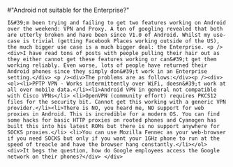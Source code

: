 #"Android not suitable for the Enterprise?"


    I&#39;m been trying and failing to get two features working on Android over the weekend: VPN and Proxy. A ton of googling revealed that both are utterly broken and have been since V1.0 of Android. Whilst my use-case is trivial (getting Facebook Places working outside of the US), the much bigger use case is a much bigger deal: the Enterprise. <p /><div>I have read tons of posts with people pulling their hair out as they either cannot get these features working or can&#39;t get them working reliably. Even worse, lots of people have returned their Android phones since they simply don&#39;t work in an Enterprise setting.</div> <p /><div>The problems are as follows:</div><p /><div><ol><li>PPTP VPN - Works intermittently over WiFi, doesn&#39;t work at all over mobile data.</li><li>Android VPN in general not compatible with Cisco VPNs</li> <li>OpenVPN (community effort) requires PKCS12 files for the security bit. Cannot get this working with a generic VPN provider.</li><li>There is NO, you heard me, NO support for web proxies in Android. This is incredible for a modern OS. You can find some hacks for basic HTTP proxies on rooted phones and Cyanogen has built this into his latest ROMs but there is no support anywhere for SOCKS proxies.</li> <li>You can use Mozilla Fennec as your web-browser if you need SOCKS but only if you want your 1GHz phone to run at the speed of treacle and have the browser hang constantly.</li></ol><div>It begs the question, how do Google employees access the Google network on their phones?</div> </div>
  